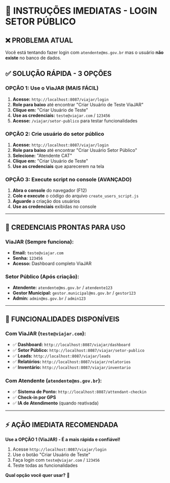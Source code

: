 # 🚨 **INSTRUÇÕES IMEDIATAS - LOGIN SETOR PÚBLICO**

## ❌ **PROBLEMA ATUAL**
Você está tentando fazer login com `atendente@ms.gov.br` mas o usuário **não existe** no banco de dados.

## ✅ **SOLUÇÃO RÁPIDA - 3 OPÇÕES**

### **OPÇÃO 1: Use o ViaJAR (MAIS FÁCIL)**
1. **Acesse:** `http://localhost:8087/viajar/login`
2. **Role para baixo** até encontrar "Criar Usuário de Teste ViaJAR"
3. **Clique em:** "Criar Usuário de Teste"
4. **Use as credenciais:** `teste@viajar.com` / `123456`
5. **Acesse:** `/viajar/setor-publico` para testar funcionalidades

### **OPÇÃO 2: Crie usuário do setor público**
1. **Acesse:** `http://localhost:8087/viajar/login`
2. **Role para baixo** até encontrar "Criar Usuário Setor Público"
3. **Selecione:** "Atendente CAT"
4. **Clique em:** "Criar Usuário de Teste"
5. **Use as credenciais** que aparecerem na tela

### **OPÇÃO 3: Execute script no console (AVANÇADO)**
1. **Abra o console** do navegador (F12)
2. **Cole e execute** o código do arquivo `create_users_script.js`
3. **Aguarde** a criação dos usuários
4. **Use as credenciais** exibidas no console

---

## 🎯 **CREDENCIAIS PRONTAS PARA USO**

### **ViaJAR (Sempre funciona):**
- **Email:** `teste@viajar.com`
- **Senha:** `123456`
- **Acesso:** Dashboard completo ViaJAR

### **Setor Público (Após criação):**
- **Atendente:** `atendente@ms.gov.br` / `atendente123`
- **Gestor Municipal:** `gestor.municipal@ms.gov.br` / `gestor123`
- **Admin:** `admin@ms.gov.br` / `admin123`

---

## 🚀 **FUNCIONALIDADES DISPONÍVEIS**

### **Com ViaJAR (`teste@viajar.com`):**
- ✅ **Dashboard:** `http://localhost:8087/viajar/dashboard`
- ✅ **Setor Público:** `http://localhost:8087/viajar/setor-publico`
- ✅ **Leads:** `http://localhost:8087/viajar/leads`
- ✅ **Relatórios:** `http://localhost:8087/viajar/relatorios`
- ✅ **Inventário:** `http://localhost:8087/viajar/inventario`

### **Com Atendente (`atendente@ms.gov.br`):**
- ✅ **Sistema de Ponto:** `http://localhost:8087/attendant-checkin`
- ✅ **Check-in por GPS**
- ✅ **IA de Atendimento** (quando reativada)

---

## ⚡ **AÇÃO IMEDIATA RECOMENDADA**

**Use a OPÇÃO 1 (ViaJAR) - É a mais rápida e confiável!**

1. Acesse `http://localhost:8087/viajar/login`
2. Use o botão "Criar Usuário de Teste"
3. Faça login com `teste@viajar.com` / `123456`
4. Teste todas as funcionalidades

**Qual opção você quer usar?** 🤔
